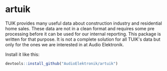<!-- README.md is generated from README.Rmd. Please edit that file -->
artuik
======

TUIK provides many useful data about construction industry and residential home sales. These data are not in a clean format and requires some pre processing before it can be used for our internal reporting. This package is written for that purpose. It is not a complete solution for all TUIK's data but only for the ones we are interested in at Audio Elektronik.

Install it like this:

``` r
devtools::install_github("AudioElektronik/artuik")
```

